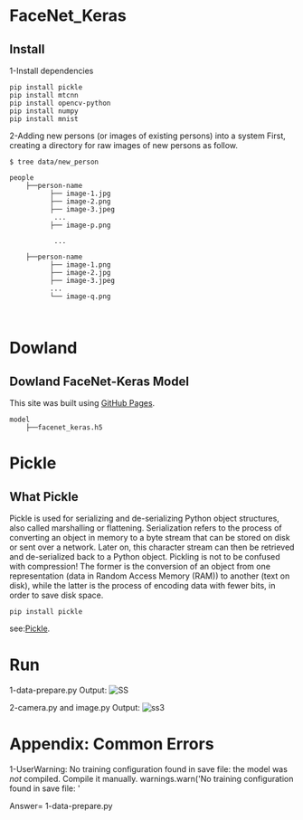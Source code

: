# FaceNet_Keras
## Install

1-Install dependencies

```
pip install pickle
pip install mtcnn
pip install opencv-python
pip install numpy
pip install mnist

```

2-Adding new persons (or images of existing persons) into a system
First, creating a directory for raw images of new persons as follow.

```
$ tree data/new_person

people
    ├──person-name
          ├── image-1.jpg
          ├── image-2.png
          ├── image-3.jpeg
           ... 
          ├── image-p.png

           ...

    ├──person-name
          ├── image-1.png
          ├── image-2.jpg
          ├── image-3.jpeg
          ...
          └── image-q.png
          
          
```
# Dowland
## Dowland FaceNet-Keras Model 
This site was built using [GitHub Pages](https://github.com/D2KLab/Face-Celebrity-Recognition/tree/master/model).
```
model
    ├──facenet_keras.h5
```


# Pickle
## What Pickle

Pickle is used for serializing and de-serializing Python object structures, also called marshalling or flattening. Serialization refers to the process of converting an object in memory to a byte stream that can be stored on disk or sent over a network. Later on, this character stream can then be retrieved and de-serialized back to a Python object. Pickling is not to be confused with compression! The former is the conversion of an object from one representation (data in Random Access Memory (RAM)) to another (text on disk), while the latter is the process of encoding data with fewer bits, in order to save disk space.


```
pip install pickle

```
see:[Pickle](https://www.geeksforgeeks.org/pickle-python-object-serialization/?ref=lbp).

# Run

1-data-prepare.py
Output:
![SS](https://user-images.githubusercontent.com/43973787/97847563-dd017d80-1d00-11eb-9b87-975f45ac930d.PNG)




2-camera.py and image.py
Output:
![ss3](https://user-images.githubusercontent.com/43973787/97849107-2226af00-1d03-11eb-8e0d-d8f7b439d2e8.png)


# Appendix: Common Errors

1-UserWarning: No training configuration found in save file: the model was *not* compiled. Compile it manually.
  warnings.warn('No training configuration found in save file: '
  
  Answer= 1-data-prepare.py



